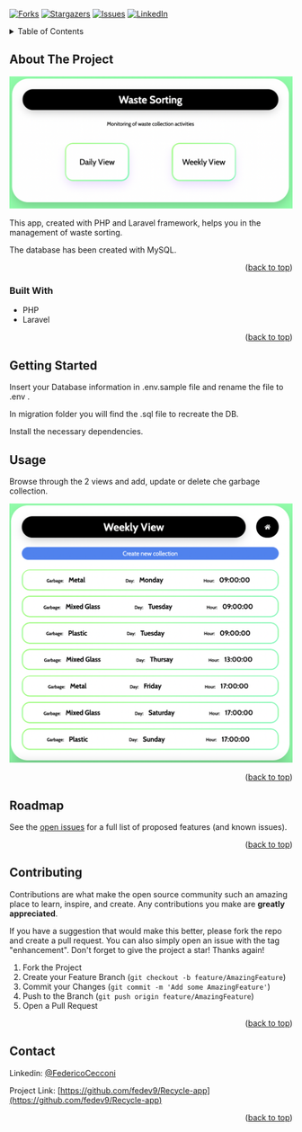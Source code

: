 <div id="top"></div>

<!-- PROJECT SHIELDS -->
[![Forks][forks-shield]][forks-url]
[![Stargazers][stars-shield]][stars-url]
[![Issues][issues-shield]][issues-url]
[![LinkedIn][linkedin-shield]][linkedin-url]


<!-- TABLE OF CONTENTS -->
<details>
  <summary>Table of Contents</summary>
  <ol>
    <li>
      <a href="#about-the-project">About The Project</a>
      <ul>
        <li><a href="#built-with">Built With</a></li>
      </ul>
    </li>
    <li>
      <a href="#getting-started">Getting Started</a>
    </li>
    <li><a href="#usage">Usage</a></li>
    <li><a href="#roadmap">Roadmap</a></li>
    <li><a href="#contributing">Contributing</a></li>
    <li><a href="#contact">Contact</a></li>
  
  </ol>
</details>



<!-- ABOUT THE PROJECT -->
## About The Project

![Product Name Screen Shot][product-screenshot]

This app, created with PHP and Laravel framework, helps you in the management of waste sorting.

The database has been created with MySQL.

<p align="right">(<a href="#top">back to top</a>)</p>



### Built With

* PHP
* Laravel


<p align="right">(<a href="#top">back to top</a>)</p>



<!-- GETTING STARTED -->
## Getting Started

Insert your Database information in .env.sample file and rename the file to .env .

In migration folder you will find the .sql file to recreate the DB.

Install the necessary dependencies.



<!-- USAGE EXAMPLES -->
## Usage

Browse through the 2 views and add, update or delete che garbage collection.

![Product Name Screen Shot][above-screenshot]

<p align="right">(<a href="#top">back to top</a>)</p>



<!-- ROADMAP -->
## Roadmap
See the [open issues](https://github.com/fedev9/Recycle-app/issues) for a full list of proposed features (and known issues).

<p align="right">(<a href="#top">back to top</a>)</p>



<!-- CONTRIBUTING -->
## Contributing

Contributions are what make the open source community such an amazing place to learn, inspire, and create. Any contributions you make are **greatly appreciated**.

If you have a suggestion that would make this better, please fork the repo and create a pull request. You can also simply open an issue with the tag "enhancement".
Don't forget to give the project a star! Thanks again!

1. Fork the Project
2. Create your Feature Branch (`git checkout -b feature/AmazingFeature`)
3. Commit your Changes (`git commit -m 'Add some AmazingFeature'`)
4. Push to the Branch (`git push origin feature/AmazingFeature`)
5. Open a Pull Request

<p align="right">(<a href="#top">back to top</a>)</p>

<!-- CONTACT -->
## Contact
Linkedin: [@FedericoCecconi](https://www.linkedin.com/in/federico-cecconi-27951619a/)

Project Link: [https://github.com/fedev9/Recycle-app](https://github.com/fedev9/Recycle-app)

<p align="right">(<a href="#top">back to top</a>)</p>

<!-- MARKDOWN LINKS & IMAGES -->
[contributors-shield]: https://img.shields.io/github/contributors/fedev9/Recycle-app.svg?style=for-the-badge
[contributors-url]: https://github.com/fedev9/Recycle-app/graphs/contributors
[forks-shield]: https://img.shields.io/github/forks/fedev9/Recycle-app.svg?style=for-the-badge
[forks-url]: https://github.com/fedev9/Recycle-app/network/members
[stars-shield]: https://img.shields.io/github/stars/fedev9/Recycle-app.svg?style=for-the-badge
[stars-url]: https://github.com/fedev9/Recycle-app/stargazers
[issues-shield]: https://img.shields.io/github/issues/fedev9/Recycle-app.svg?style=for-the-badge
[issues-url]: https://github.com/fedev9/Recycle-app/issues
[license-shield]: https://img.shields.io/github/license/fedev9/Recycle-app.svg?style=for-the-badge
[license-url]: https://github.com/fedev9/repo_name/blob/master/LICENSE.txt
[linkedin-shield]: https://img.shields.io/badge/-LinkedIn-black.svg?style=for-the-badge&logo=linkedin&colorB=555
[linkedin-url]: https://www.linkedin.com/in/federico-cecconi-27951619a/
[product-screenshot]: public/images/homepage.png
[above-screenshot]: public/images/view.png
